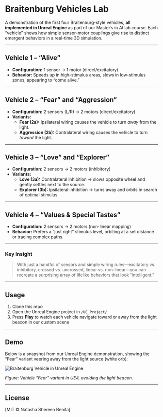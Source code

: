 # Braitenburg Vehicles Lab

A demonstration of the first four Braitenburg-style vehicles, **all implemented in Unreal Engine** as part of our Master’s in AI lab course. Each “vehicle” shows how simple sensor-motor couplings give rise to distinct emergent behaviors in a real-time 3D simulation.

---

## Vehicle 1 – “Alive”

- **Configuration:** 1 sensor → 1 motor (direct/excitatory)  
- **Behavior:** Speeds up in high-stimulus areas, slows in low-stimulus zones, appearing to “come alive.”

---

## Vehicle 2 – “Fear” and “Aggression”

- **Configuration:** 2 sensors (L/R) → 2 motors (direct/excitatory)  
- **Variants:**  
  - **Fear (2a):** Ipsilateral wiring causes the vehicle to turn *away* from the light.  
  - **Aggression (2b):** Contralateral wiring causes the vehicle to turn *toward* the light.

---

## Vehicle 3 – “Love” and “Explorer”

- **Configuration:** 2 sensors → 2 motors (inhibitory)  
- **Variants:**  
  - **Love (3a):** Contralateral inhibition → slows opposite wheel and gently settles next to the source.  
  - **Explorer (3b):** Ipsilateral inhibition → turns away and orbits in search of optimal stimulus.

---

## Vehicle 4 – “Values & Special Tastes”

- **Configuration:** 2 sensors → 2 motors (non-linear mapping)  
- **Behavior:** Prefers a “just right” stimulus level, orbiting at a set distance or tracing complex paths.

---

### Key Insight

> With just a handful of sensors and simple wiring rules—excitatory vs. inhibitory, crossed vs. uncrossed, linear vs. non-linear—you can recreate a surprising array of lifelike behaviors that look “intelligent.”

---

## Usage

1. Clone this repo  
2. Open the Unreal Engine project in `/UE_Project/`  
3. Press **Play** to watch each vehicle navigate toward or away from the light beacon in our custom scene

---

## Demo

Below is a snapshot from our Unreal Engine demonstration, showing the “Fear” variant veering away from the light source (white orb):

![Braitenburg Vehicle in Unreal Engine](/screenshots/AutoScreenshot.png)

*Figure: Vehicle “Fear” variant in UE4, avoiding the light beacon.*

---

## License

[MIT © Natasha Shereen Benita]
